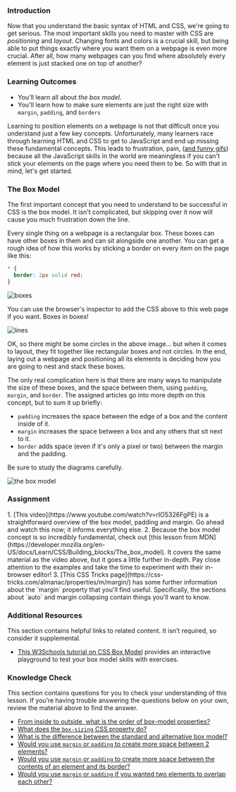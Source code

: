 ### Introduction

Now that you understand the basic syntax of HTML and CSS, we're going to get serious. The most important skills you need to master with CSS are _positioning_ and _layout_. Changing fonts and colors is a crucial skill, but being able to put things exactly where you want them on a webpage is even more crucial. After all, how many webpages can you find where absolutely every element is just stacked one on top of another?

### Learning Outcomes

*   You'll learn all about _the box model_.
*   You'll learn how to make sure elements are just the right size with `margin`, `padding`, and `borders`

Learning to position elements on a webpage is not that difficult once you understand just a few key concepts. Unfortunately, many learners race through learning HTML and CSS to get to JavaScript and end up missing these fundamental concepts. This leads to frustration, pain, ([and funny gifs](https://giphy.com/gifs/css-13FrpeVH09Zrb2)) because all the JavaScript skills in the world are meaningless if you can't stick your elements on the page where you need them to be. So with that in mind, let's get started.

### The Box Model

The first important concept that you need to understand to be successful in CSS is the box model. It isn't complicated, but skipping over it now will cause you much frustration down the line.

Every single thing on a webpage is a rectangular box. These boxes can have other boxes in them and can sit alongside one another. You can get a rough idea of how this works by sticking a border on every item on the page like this:

~~~css
* {
  border: 2px solid red;
}
~~~

![boxes](https://cdn.statically.io/gh/TheOdinProject/curriculum/main/foundations/html_css/the-box-model/imgs/boxes.png)

You can use the browser's inspector to add the CSS above to this web page if you want. Boxes in boxes!

![lines](https://cdn.statically.io/gh/TheOdinProject/curriculum/main/foundations/html_css/the-box-model/imgs/odin-lined.png)

OK, so there might be some circles in the above image... but when it comes to layout, they fit together like rectangular boxes and not circles. In the end, laying out a webpage and positioning all its elements is deciding how you are going to nest and stack these boxes.

The only real complication here is that there are many ways to manipulate the size of these boxes, and the space between them, using `padding`, `margin`, and `border`. The assigned articles go into more depth on this concept, but to sum it up briefly: 

*   `padding` increases the space between the edge of a box and the content inside of it. 
*   `margin` increases the space between a box and any others that sit next to it. 
*   `border` adds space (even if it's only a pixel or two) between the margin and the padding. 

Be sure to study the diagrams carefully.

![the box model](https://cdn.statically.io/gh/TheOdinProject/curriculum/main/foundations/html_css/the-box-model/imgs/box-model.png)

### Assignment

<div class="lesson-content__panel" markdown="1">
1. [This video](https://www.youtube.com/watch?v=rIO5326FgPE) is a straightforward overview of the box model, padding and margin. Go ahead and watch this now; it informs everything else.
2. Because the box model concept is so incredibly fundamental, check out [this lesson from MDN](https://developer.mozilla.org/en-US/docs/Learn/CSS/Building_blocks/The_box_model). It covers the same material as the video above, but it goes a little further in-depth. Pay close attention to the examples and take the time to experiment with their in-browser editor!
3. [This CSS Tricks page](https://css-tricks.com/almanac/properties/m/margin/) has some further information about the `margin` property that you'll find useful. Specifically, the sections about `auto` and margin collapsing contain things you'll want to know.
</div>

### Additional Resources

This section contains helpful links to related content. It isn’t required, so consider it supplemental.

*   [This W3Schools tutorial on CSS Box Model](https://www.w3schools.com/css/css_boxmodel.asp) provides an interactive playground to test your box model skills with exercises.

### Knowledge Check
This section contains questions for you to check your understanding of this lesson. If you’re having trouble answering the questions below on your own, review the material above to find the answer.

*   <a class='knowledge-check-link' href='#the-box-model'>From inside to outside, what is the order of box-model properties?</a>
*   <a class='knowledge-check-link' href='https://developer.mozilla.org/en-US/docs/Learn/CSS/Building_blocks/The_box_model#the_alternative_css_box_model'>What does the `box-sizing` CSS property do?</a>
*   <a class='knowledge-check-link' href='https://developer.mozilla.org/en-US/docs/Learn/CSS/Building_blocks/The_box_model#the_alternative_css_box_model'>What is the difference between the standard and alternative box model?</a>
*   <a class='knowledge-check-link' href='https://developer.mozilla.org/en-US/docs/Learn/CSS/Building_blocks/The_box_model#margins_padding_and_borders'>Would you use `margin` or `padding` to create more space between 2 elements?</a>
*   <a class='knowledge-check-link' href='https://developer.mozilla.org/en-US/docs/Learn/CSS/Building_blocks/The_box_model#margins_padding_and_borders'>Would you use `margin` or `padding` to create more space between the contents of an element and its border?</a>
*   <a class='knowledge-check-link' href='https://developer.mozilla.org/en-US/docs/Learn/CSS/Building_blocks/The_box_model#margins_padding_and_borders'>Would you use `margin` or `padding` if you wanted two elements to overlap each other?</a>
